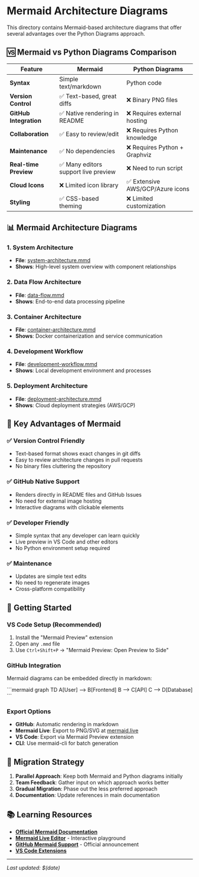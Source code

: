 # Mermaid Architecture Diagrams

This directory contains Mermaid-based architecture diagrams that offer several advantages over the Python Diagrams approach.

## 🆚 **Mermaid vs Python Diagrams Comparison**

| Feature | Mermaid | Python Diagrams |
|---------|---------|-----------------|
| **Syntax** | Simple text/markdown | Python code |
| **Version Control** | ✅ Text-based, great diffs | ❌ Binary PNG files |
| **GitHub Integration** | ✅ Native rendering in README | ❌ Requires external hosting |
| **Collaboration** | ✅ Easy to review/edit | ❌ Requires Python knowledge |
| **Maintenance** | ✅ No dependencies | ❌ Requires Python + Graphviz |
| **Real-time Preview** | ✅ Many editors support live preview | ❌ Need to run script |
| **Cloud Icons** | ❌ Limited icon library | ✅ Extensive AWS/GCP/Azure icons |
| **Styling** | ✅ CSS-based theming | ❌ Limited customization |

## 📊 **Mermaid Architecture Diagrams**

### 1. System Architecture
- **File**: [system-architecture.mmd](system-architecture.mmd)
- **Shows**: High-level system overview with component relationships

### 2. Data Flow Architecture  
- **File**: [data-flow.mmd](data-flow.mmd)
- **Shows**: End-to-end data processing pipeline

### 3. Container Architecture
- **File**: [container-architecture.mmd](container-architecture.mmd)  
- **Shows**: Docker containerization and service communication

### 4. Development Workflow
- **File**: [development-workflow.mmd](development-workflow.mmd)
- **Shows**: Local development environment and processes

### 5. Deployment Architecture
- **File**: [deployment-architecture.mmd](deployment-architecture.mmd)
- **Shows**: Cloud deployment strategies (AWS/GCP)

## 🎯 **Key Advantages of Mermaid**

### **✅ Version Control Friendly**
- Text-based format shows exact changes in git diffs
- Easy to review architecture changes in pull requests
- No binary files cluttering the repository

### **✅ GitHub Native Support**
- Renders directly in README files and GitHub Issues
- No need for external image hosting
- Interactive diagrams with clickable elements

### **✅ Developer Friendly**
- Simple syntax that any developer can learn quickly
- Live preview in VS Code and other editors
- No Python environment setup required

### **✅ Maintenance**
- Updates are simple text edits
- No need to regenerate images
- Cross-platform compatibility

## 🚀 **Getting Started**

### **VS Code Setup** (Recommended)
1. Install the "Mermaid Preview" extension
2. Open any `.mmd` file
3. Use `Ctrl+Shift+P` → "Mermaid Preview: Open Preview to Side"

### **GitHub Integration**
Mermaid diagrams can be embedded directly in markdown:

\`\`\`mermaid
graph TD
    A[User] --> B[Frontend]
    B --> C[API]
    C --> D[Database]
\`\`\`

### **Export Options**
- **GitHub**: Automatic rendering in markdown
- **Mermaid Live**: Export to PNG/SVG at [mermaid.live](https://mermaid.live)
- **VS Code**: Export via Mermaid Preview extension
- **CLI**: Use mermaid-cli for batch generation

## 🔄 **Migration Strategy**

1. **Parallel Approach**: Keep both Mermaid and Python diagrams initially
2. **Team Feedback**: Gather input on which approach works better
3. **Gradual Migration**: Phase out the less preferred approach
4. **Documentation**: Update references in main documentation

## 📚 **Learning Resources**

- **[Official Mermaid Documentation](https://mermaid.js.org/)**
- **[Mermaid Live Editor](https://mermaid.live)** - Interactive playground
- **[GitHub Mermaid Support](https://github.blog/2022-02-14-include-diagrams-markdown-files-mermaid/)** - Official announcement
- **[VS Code Extensions](https://marketplace.visualstudio.com/search?term=mermaid&target=VSCode)**

---

*Last updated: $(date)*